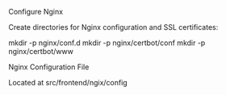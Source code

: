 Configure Nginx

Create directories for Nginx configuration and SSL certificates:

mkdir -p nginx/conf.d
mkdir -p nginx/certbot/conf
mkdir -p nginx/certbot/www


Nginx Configuration File

Located at src/frontend/ngix/config

